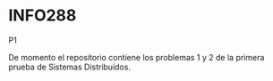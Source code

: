 # INFO288
P1

De momento el repositorio contiene los problemas 1 y 2 de la primera prueba de Sistemas Distribuidos.
